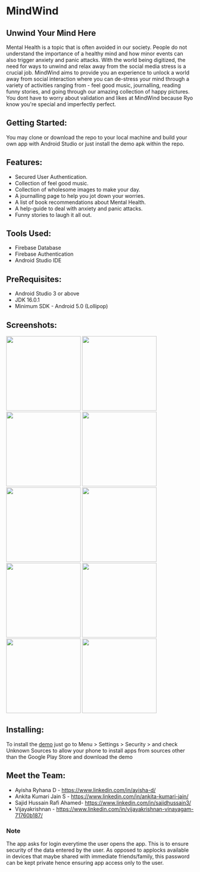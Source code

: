 # MindWind
## Unwind Your Mind Here

Mental Health is a topic that is often avoided in our society. People do not understand the importance of a healthy mind and how minor events can also trigger anxiety and panic attacks. With the world being digitized, the need for ways to unwind and relax away from the social media stress is a crucial job.  MindWind aims to provide you an experience to unlock a world away from social interaction where you can de-stress your mind  through a variety of activities ranging from - feel good music, journalling, reading funny stories, and going through our amazing collection of happy pictures.  You dont have to worry about validation and likes at MindWind because Ryo know you're special and imperfectly perfect.

## Getting Started:
You may clone or download the repo to your local machine and build your own app with Android Studio or just install the demo apk within the repo. 

## Features:
* Secured User Authentication.
* Collection of feel good music. 
* Collection of wholesome images to make your day.
* A journalling page to help you jot down your worries.
* A list of book recommendations about Mental Health. 
* A help-guide to deal with anxiety and panic attacks.
* Funny stories to laugh it all out. 

## Tools Used:
* Firebase Database
* Firebase Authentication
* Android Studio IDE

## PreRequisites:
* Android Studio 3 or above
* JDK 16.0.1
* Minimum SDK - Android 5.0 (Lollipop)

## Screenshots:
<p float="left">
  <img src = https://user-images.githubusercontent.com/62535006/120092805-8d1e5400-c133-11eb-9666-1a592e8fb040.jpeg width="200"/>
  <img src =https://user-images.githubusercontent.com/62535006/120092825-b63ee480-c133-11eb-9bda-985afc17daa5.jpeg width ="200"/> 
  <img src= https://user-images.githubusercontent.com/62535006/120092833-b8a13e80-c133-11eb-8ca7-cf9bc480c7f1.jpeg  width ="200"/> 
  <img src= https://user-images.githubusercontent.com/62535006/120092845-bb039880-c133-11eb-8314-af18d68bc879.jpeg  width ="200"/> 
  <img src=https://user-images.githubusercontent.com/62535006/120092856-c0f97980-c133-11eb-9d15-a778ecb6257b.jpeg  width ="200"/> 
  <img src=https://user-images.githubusercontent.com/62535006/120092857-c22aa680-c133-11eb-88da-fac7578102d5.jpeg  width ="200"/>
  <img src= https://user-images.githubusercontent.com/62535006/120092859-c35bd380-c133-11eb-858c-51dcc01810a8.jpeg  width ="200"/> 
  <img src=https://user-images.githubusercontent.com/62535006/120092860-c6ef5a80-c133-11eb-936c-657a8d6fa456.jpeg  width ="200"/> 
  <img src =https://user-images.githubusercontent.com/62535006/120092863-c8b91e00-c133-11eb-8a81-2d9c0bd71f21.jpeg  width ="200"/>
  <img src = https://user-images.githubusercontent.com/62535006/120092865-c9ea4b00-c133-11eb-8ff2-b18b500f5cff.jpeg  width ="200"/>
</p>

## Installing:
To install the [demo](https://drive.google.com/file/d/1S8trVAFp_gYNdgmfWdh4QwtubQJGEY6v/view?usp=sharing) just go to Menu > Settings > Security > and check Unknown Sources to allow your phone to install apps from sources other than the Google Play Store and download the demo

## Meet the Team:
* Ayisha Ryhana D - https://www.linkedin.com/in/ayisha-d/
* Ankita Kumari Jain S - https://www.linkedin.com/in/ankita-kumari-jain/
* Sajid Hussain Rafi Ahamed- https://www.linkedin.com/in/sajidhussain3/
* Vijayakrishnan - https://www.linkedin.com/in/vijayakrishnan-vinayagam-71760b187/

### Note
The app asks for login everytime the user opens the app. This is to ensure security of the data entered by the user. As opposed to applocks available in devices that maybe shared with immediate friends/family, this password can be kept private hence ensuring app access only to the user. 
